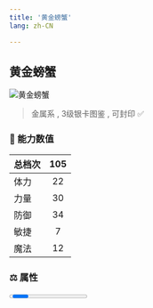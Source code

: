 ```yaml
---
title: '黄金螃蟹'
lang: zh-CN

---
```


<RouterBack />

## 黄金螃蟹

![黄金螃蟹](https://user-images.githubusercontent.com/78347270/115958486-97e93600-a542-11eb-91d2-1f54b59911bc.gif) 

> 金属系 , 3级银卡图鉴<Card :type="1" /> , 可封印 ✅


### 💪 能力数值

| 总档次       | 105            |
| :----------- |:-------------:|
| 体力      | 22   <Stars :number="2" />  |
| 力量      | 30   <Stars :number="3" />  |
| 防御      | 34   <Stars :number="3.5" />  | 
| 敏捷      | 7  <Stars :number="0.5" />  | 
| 魔法      | 12  <Stars :number="1" />   | 


### ⚖️ 属性


<Progress earth :number="2" />

<Progress water :number="0" />

<Progress fire :number="0" />

<Progress wind :number="8" />

### ✨ 技能栏 <Strong>9个</Strong>

- 攻击
- 防御

### 👶 1级出现点

- 芙蕾雅岛 乌克兰井底之道， 参考坐标(22,29)









